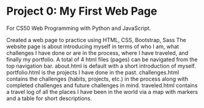 # Project 0: My First Web Page

For CS50 Web Programming with Python and JavaScript.

Created a web page to practice using HTML, CSS, Bootstrap, Sass
The website page is about introducing myself in terms of who I am, what challenges I have done or are in the process, where I have traveled, and finally my portfolio.
A total of 4 html files (pages) can be navigated from the top navigation bar.
about.html is default with a short introduction of myself.
portfolio.html is the projects I have done in the past.
challenges.html contains the challenges (habits, projects, etc.) in the process along with completed challenges and future challenges in mind.
traveled.html contains a travel log of all the places I have been in the world via a map with markers and a table for short descriptions.
